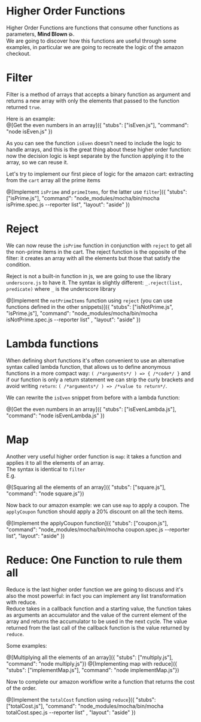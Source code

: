 # Higher Order Functions
Higher Order Functions are functions that consume other functions as parameters, **Mind Blown 💥**.  
We are going to discover how this functions are useful through some examples, in particular we are going to recreate the logic of the amazon checkout.  

# Filter
Filter is a method of arrays that accepts a binary function as argument and returns a new array with only the elements that passed to the function returned `true`.  

Here is an example:  
@[Get the even numbers in an array]({ "stubs": ["isEven.js"], "command": "node isEven.js" })

As you can see the function `isEven` doesn't need to include the logic to handle arrays, and this is the great thing about these higher order function: now the decision logic is kept separate by the function applying it to the array, so we can reuse it.  

Let's try to implement our first piece of logic for the amazon cart: extracting from the `cart` array all the prime items

@[Implement `isPrime` and `primeItems`, for the latter use `filter`]({ "stubs": ["isPrime.js"], "command": "node_modules/mocha/bin/mocha isPrime.spec.js --reporter list",  "layout": "aside" })

# Reject
We can now reuse the `isPrime` function in conjunction with `reject` to get all the non-prime items in the cart. The reject function is the opposite of the filter: it creates an array with all the elements but those that satisfy the condition.  

Reject is not a built-in function in js, we are going to use the library `underscore.js` to have it. The syntax is slightly different: `_.reject(list, predicate)` where `_` is the underscore library

@[Implement the `notPrimeItems` function using `reject` (you can use functions defined in the other snippets)]({ "stubs": ["isNotPrime.js", "isPrime.js"], "command": "node_modules/mocha/bin/mocha isNotPrime.spec.js --reporter list" , "layout": "aside" })

# Lambda functions
When defining short functions it's often convenient to use an alternative syntax called lambda function, that allows us to define anonymous functions in a more compact way: `( /*arguments*/ ) => { /*code*/ }` and if our function is only a return statement we can strip the curly brackets and avoid writing `return`: `( /*arguments*/ ) => /*value to return*/`.

We can rewrite the `isEven` snippet from before with a lambda function:

@[Get the even numbers in an array]({ "stubs": ["isEvenLambda.js"], "command": "node isEvenLambda.js" })


# Map
Another very useful higher order function is `map`: it takes a function and applies it to all the elements of an array.  
The syntax is identical to `filter`  
E.g.

@[Squaring all the elements of an array]({ "stubs": ["square.js"], "command": "node square.js"})

Now back to our amazon example: we can use `map` to apply a coupon. The `applyCoupon` function should apply a 20% discount on all the tech items.

@[Implement the applyCoupon function]({ "stubs": ["coupon.js"], "command": "node_modules/mocha/bin/mocha coupon.spec.js --reporter list",  "layout": "aside" })

# Reduce: One Function to rule them all
Reduce is the last higher order function we are going to discuss and it's also the most powerful: in fact you can implement any list transformation with reduce.  
Reduce takes in a callback function and a starting value, the function takes as arguments an accumulator and the value of the current element of the array and returns the accumulator to be used in the next cycle. The value returned from the last call of the callback function is the value returned by `reduce`.

Some examples:

@[Multiplying all the elements of an array]({ "stubs": ["multiply.js"], "command": "node multiply.js"})
@[Implementing map with reduce]({ "stubs": ["implementMap.js"], "command": "node implementMap.js"})

Now to complete our amazon workflow write a function that returns the cost of the order.

@[Implement the `totalCost` function using `reduce`]({ "stubs": ["totalCost.js"], "command": "node_modules/mocha/bin/mocha totalCost.spec.js --reporter list" , "layout": "aside" })
